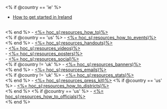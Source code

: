<% if @country == 'ie' %>
- <a href="<%= hoc_uri('/resources/how-to-ireland') %>">How to get started in Ireland</a>
<br/>
<% end %>
- <a href="<%= hoc_uri('/resources/how-to') %>"><%= hoc_s(:resources_how_to)%></a>
<br/>
<% if @country == 'us' %>
- <a href="<%= hoc_uri('/resources/how-to-events') %>"><%= hoc_s(:resources_how_to_events)%></a>
<br />
<% end %>
- <a href="<%= hoc_uri('/resources#handouts') %>"><%= hoc_s(:resources_handouts)%></a>
<br/>
- <a href="<%= hoc_uri('/resources#videos') %>"><%= hoc_s(:resources_videos)%></a>
<br/>
- <a href="<%= hoc_uri('/resources#posters') %>"><%= hoc_s(:resources_posters)%></a>
<br/>
- <a href="<%= hoc_uri('/resources#social') %>"><%= hoc_s(:resources_social)%></a>
<br/>
<% if @country != 'uk' %>
- <a href="<%= hoc_uri('/resources#banners') %>"><%= hoc_s(:resources_banners)%></a>
<br/>
<% end %>
- <a href="<%= hoc_uri('/resources#sample-emails') %>"><%= hoc_s(:resources_emails)%></a>
<br/>
<% if @country != 'uk' %>
- <a href="<%= hoc_uri('/resources/stats') %>"><%= hoc_s(:resources_stats)%></a>
<br />
<% end %>
- <a href="<%= hoc_uri('/resources/press-kit') %>"><%= hoc_s(:resources_press_kit)%></a>
<% if @country == 'us' %>
- <a href="<%= hoc_uri('/resources/how-to-districts') %>"><%= hoc_s(:resources_how_to_districts)%></a>
<br />
<% end %>
<% if @country == 'us' %>
- <a href="<%= hoc_uri('/resources/how-to-public-officials') %>"><%= hoc_s(:resources_how_to_officials)%></a>
<br />
<% end %>

